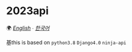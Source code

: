 # 2023api

🌍
*[English](/docs/README-en.md) ∙ [한국어](README.md)*

基this is based on `python3.8` `Django4.0` `ninja-api`  
